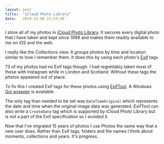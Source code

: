 ```yaml
---
layout: post
title:  "iCloud Photo Library"
date:   2014-11-06 21:53:40
---
```


I store all of my photos in [iCloud Photo Library][].
It secures every digital photo that I have taken and kept since 1999 and makes them readily available to me on iOS and the web.

[iCloud Photo Library]: https://apple.com/icloud/photos

I really like the Collections view.
It groups photos by time and location similar to how I remember them.
It does this by using each photo's [Exif][] tags.

[Exif]: http://cipa.jp/std/documents/e/DC-008-2012_E.pdf

73 of my photos had no Exif tags though.
I had regrettably taken most of these with Instagram while in London and Scotland.
Without these tags the photos appeared out of place.

To fix this I created Exif tags for these photos using [ExifTool][].
A Windows [Gui wrapper][] is available.

[ExifTool]: http://sno.phy.queensu.ca/~phil/exiftool
[Gui wrapper]: http://freeweb.siol.net/hrastni3/foto/exif/exiftoolgui.htm

The only tag than needed to be set was `DateTimeOriginal` which represents the date and time when the original image data was generated.
ExifTool can also write a `CreateDate` tag which is supported by iCloud Photo Library but is not a part of the Exif specification so I avoided it.

Now that I've migrated 15 years of photos I use Photos the same way that a new user does.
Rather than Exif tags, folders and file names I think about moments, collections and years.
It's progress.